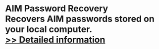 # AIM Password Recovery<br />Recovers AIM passwords stored on your local computer.<br />[>> Detailed information](https://secure.shareit.com/shareit/product.html?productid=300879367&affiliateid=200057808)